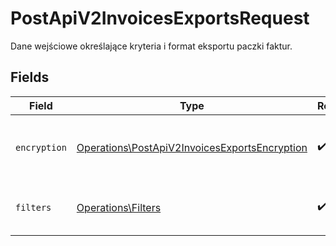 # PostApiV2InvoicesExportsRequest

Dane wejściowe określające kryteria i format eksportu paczki faktur.


## Fields

| Field                                                                                                          | Type                                                                                                           | Required                                                                                                       | Description                                                                                                    |
| -------------------------------------------------------------------------------------------------------------- | -------------------------------------------------------------------------------------------------------------- | -------------------------------------------------------------------------------------------------------------- | -------------------------------------------------------------------------------------------------------------- |
| `encryption`                                                                                                   | [Operations\PostApiV2InvoicesExportsEncryption](../../Models/Operations/PostApiV2InvoicesExportsEncryption.md) | :heavy_check_mark:                                                                                             | Informacje wymagane do zaszyfrowania wyniku zapytania.                                                         |
| `filters`                                                                                                      | [Operations\Filters](../../Models/Operations/Filters.md)                                                       | :heavy_check_mark:                                                                                             | Zestaw filtrów do wyszukiwania faktur.                                                                         |